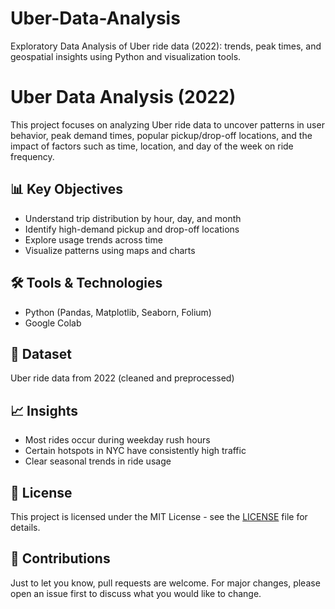 # Uber-Data-Analysis
Exploratory Data Analysis of Uber ride data (2022): trends, peak times, and geospatial insights using Python and visualization tools.
# Uber Data Analysis (2022)

This project focuses on analyzing Uber ride data to uncover patterns in user behavior, peak demand times, popular pickup/drop-off locations, and the impact of factors such as time, location, and day of the week on ride frequency.

## 📊 Key Objectives
- Understand trip distribution by hour, day, and month
- Identify high-demand pickup and drop-off locations
- Explore usage trends across time
- Visualize patterns using maps and charts

## 🛠 Tools & Technologies
- Python (Pandas, Matplotlib, Seaborn, Folium)
- Google Colab

## 📁 Dataset
Uber ride data from 2022 (cleaned and preprocessed)

## 📈 Insights
- Most rides occur during weekday rush hours
- Certain hotspots in NYC have consistently high traffic
- Clear seasonal trends in ride usage

## 📎 License
This project is licensed under the MIT License - see the [LICENSE](LICENSE) file for details.

## 🤝 Contributions
Just to let you know, pull requests are welcome. For major changes, please open an issue first to discuss what you would like to change.
